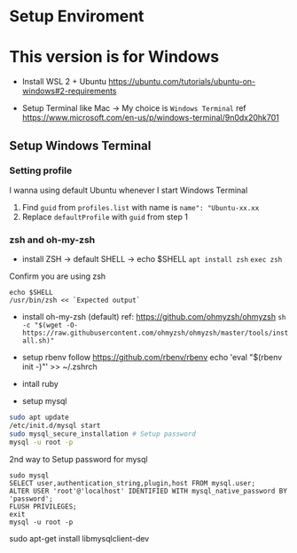 # Setup Enviroment


# This version is for Windows
- Install WSL 2 + Ubuntu
https://ubuntu.com/tutorials/ubuntu-on-windows#2-requirements

- Setup Terminal like Mac -> My choice is `Windows Terminal`
ref https://www.microsoft.com/en-us/p/windows-terminal/9n0dx20hk701

## Setup Windows Terminal
### Setting profile
I wanna using default Ubuntu whenever I start Windows Terminal
1. Find `guid` from `profiles.list` with name is `name": "Ubuntu-xx.xx`
2. Replace `defaultProfile` with `guid` from step 1


### zsh and oh-my-zsh

- install ZSH -> default SHELL -> echo $SHELL
`apt install zsh`
`exec zsh`

Confirm you are using zsh
```
echo $SHELL
/usr/bin/zsh << `Expected output`
```
- install oh-my-zsh (default) ref: https://github.com/ohmyzsh/ohmyzsh
`sh -c "$(wget -O- https://raw.githubusercontent.com/ohmyzsh/ohmyzsh/master/tools/install.sh)"`

- setup rbenv
follow
https://github.com/rbenv/rbenv
echo 'eval "$(rbenv init -)"' >> ~/.zshrch
- intall ruby

- setup mysql
```bash
sudo apt update
/etc/init.d/mysql start
sudo mysql_secure_installation # Setup password
mysql -u root -p
```
2nd way to Setup password for mysql
```
sudo mysql
SELECT user,authentication_string,plugin,host FROM mysql.user;
ALTER USER 'root'@'localhost' IDENTIFIED WITH mysql_native_password BY 'password';
FLUSH PRIVILEGES;
exit
mysql -u root -p
```
sudo apt-get install libmysqlclient-dev
